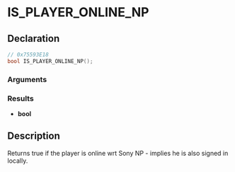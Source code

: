 # IS_PLAYER_ONLINE_NP

## Declaration
```cpp
// 0x75593E18
bool IS_PLAYER_ONLINE_NP();
```

### Arguments

### Results
- **bool**

## Description
Returns true if the player is online wrt Sony NP - implies he is also signed in locally.